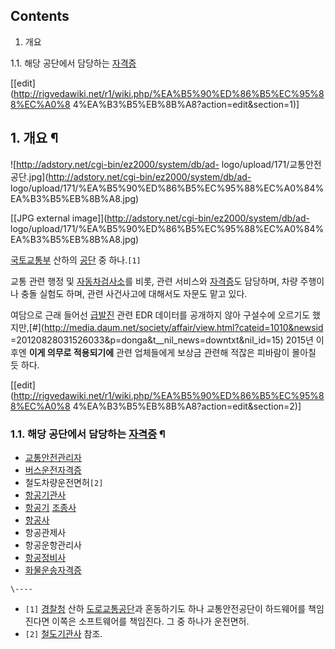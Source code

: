 ## Contents

    

1. 개요 
    

1.1. 해당 공단에서 담당하는 [자격증](%EC%9E%90%EA%B2%A9%EC%A6%9D.md)

[[edit](http://rigvedawiki.net/r1/wiki.php/%EA%B5%90%ED%86%B5%EC%95%88%EC%A0%8
4%EA%B3%B5%EB%8B%A8?action=edit&section=1)]

## 1. 개요 ¶

![http://adstory.net/cgi-bin/ez2000/system/db/ad-
logo/upload/171/교통안전공단.jpg](http://adstory.net/cgi-bin/ez2000/system/db/ad-
logo/upload/171/%EA%B5%90%ED%86%B5%EC%95%88%EC%A0%84%EA%B3%B5%EB%8B%A8.jpg)

[[JPG external image]](http://adstory.net/cgi-bin/ez2000/system/db/ad-
logo/upload/171/%EA%B5%90%ED%86%B5%EC%95%88%EC%A0%84%EA%B3%B5%EB%8B%A8.jpg)

  

[국토교통부](%EA%B5%AD%ED%86%A0%EA%B5%90%ED%86%B5%EB%B6%80.md) 산하의
[공단](%EA%B3%B5%EB%8B%A8.md) 중 하나.`[1]`

  

교통 관련 행정 및 [자동차검사소](%EC%9E%90%EB%8F%99%EC%B0%A8%20%EA%B2%80%EC%82%AC%EC%86%8C.md)를 비롯, 관련
서비스와 [자격증](%EC%9E%90%EA%B2%A9%EC%A6%9D.md)도 담당하며, 차량 주행이나 충돌 실험도 하며, 관련
사건사고에 대해서도 자문도 맡고 있다.

  

여담으로 근래 들어선 [급발진](%EA%B8%89%EB%B0%9C%EC%A7%84.md) 관련 EDR 데이터를 공개하지 않아 구설수에
오르기도 했지만,[#](http://media.daum.net/society/affair/view.html?cateid=1010&newsid
=20120828031526033&p=donga&t__nil_news=downtxt&nil_id=15) 2015년 이후엔 **이게 의무로
적용되기에** 관련 업체들에게 보상금 관련해 적잖은 피바람이 몰아칠 듯 하다.

  

[[edit](http://rigvedawiki.net/r1/wiki.php/%EA%B5%90%ED%86%B5%EC%95%88%EC%A0%8
4%EA%B3%B5%EB%8B%A8?action=edit&section=2)]

### 1.1. 해당 공단에서 담당하는 [자격증](%EC%9E%90%EA%B2%A9%EC%A6%9D.md) ¶

  

  * [교통안전관리자](%EA%B5%90%ED%86%B5%EC%95%88%EC%A0%84%EA%B4%80%EB%A6%AC%EC%9E%90.md)
  * [버스운전자격증](%EB%B2%84%EC%8A%A4%EC%9A%B4%EC%A0%84%EC%9E%90%EA%B2%A9%EC%A6%9D.md)
  * 철도차량운전면허`[2]`
  * [항공기관사](%ED%95%AD%EA%B3%B5%EA%B8%B0%EA%B4%80%EC%82%AC.md)
  * [항공기](%ED%95%AD%EA%B3%B5%EA%B8%B0.md) [조종사](%EC%A1%B0%EC%A2%85%EC%82%AC.md)
  * [항공사](%ED%95%AD%EA%B3%B5%EC%82%AC.md)
  * 항공관제사
  * 항공운항관리사
  * [항공정비사](%ED%95%AD%EA%B3%B5%EC%A0%95%EB%B9%84%EC%82%AC.md)
  * [화물운송자격증](%ED%99%94%EB%AC%BC%EC%9A%B4%EC%86%A1%EC%9E%90%EA%B2%A9%EC%A6%9D.md)

`\----`

  * `[1]` [경찰청](%EA%B2%BD%EC%B0%B0%EC%B2%AD.md) 산하 [도로교통공단](%EB%8F%84%EB%A1%9C%EA%B5%90%ED%86%B5%EA%B3%B5%EB%8B%A8.md)과 혼동하기도 하나 교통안전공단이 하드웨어를 책임진다면 이쪽은 소프트웨어를 책임진다. 그 중 하나가 운전면허.
  * `[2]` [철도기관사](%EC%B2%A0%EB%8F%84%EA%B8%B0%EA%B4%80%EC%82%AC.md) 참조.


